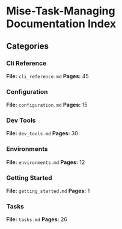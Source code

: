 # Mise-Task-Managing Documentation Index

## Categories

### Cli Reference
**File:** `cli_reference.md`
**Pages:** 45

### Configuration
**File:** `configuration.md`
**Pages:** 15

### Dev Tools
**File:** `dev_tools.md`
**Pages:** 30

### Environments
**File:** `environments.md`
**Pages:** 12

### Getting Started
**File:** `getting_started.md`
**Pages:** 1

### Tasks
**File:** `tasks.md`
**Pages:** 26
